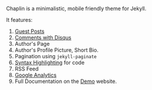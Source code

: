 ---
---

Chaplin is a minimalistic, mobile friendly theme for Jekyll. 

It features:

1. [Guest Posts](http://bk2dcradle.github.io/Chaplin/2016/guest-posts.html)
2. [Comments with Disqus]()
3. Author's Page
4. Author's Profile Picture, Short Bio.
5. Pagination using `jekyll-paginate`
6. [Syntax Highlighting]() for code
7. RSS Feed
8. [Google Analytics]()
9. Full Documentation on the [Demo](http://bk2dcradle.github.io/Chaplin) website.
